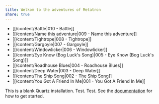 ```yaml
---
title: Welkom to the adventures of Metatron
share: true
---
```


- [[/content/Battle|010 - Battle]]
- [[/content/Name this adventure|009 - Name this adventure]]
- [[/content/Tightrope|008 - Tightrope]]
- [[/content/Gargoyle|007 - Gargoyle]]
- [[/content/Windowlicker|006 - Windowlicker]]
- [[/content/Eye Know (Bog Luck's Song)|005 - Eye Know (Bog Luck's Song)]]
- [[/content/Roadhouse Blues|004 - Roadhouse Blues]]
- [[/content/Deep Water|003 - Deep Water]]
- [[/content/The Ship Song|002 - The Ship Song]]
- [[/content/You Got A Friend In Me|001 - You Got A Friend In Me]]


This is a blank Quartz installation. Test. Test.
See the [documentation](https://quartz.jzhao.xyz) for how to get started.
